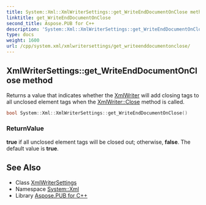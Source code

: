 ```yaml
---
title: System::Xml::XmlWriterSettings::get_WriteEndDocumentOnClose method
linktitle: get_WriteEndDocumentOnClose
second_title: Aspose.PUB for C++
description: 'System::Xml::XmlWriterSettings::get_WriteEndDocumentOnClose method. Returns a value that indicates whether the XmlWriter will add closing tags to all unclosed element tags when the XmlWriter::Close method is called in C++.'
type: docs
weight: 1600
url: /cpp/system.xml/xmlwritersettings/get_writeenddocumentonclose/
---
```

## XmlWriterSettings::get_WriteEndDocumentOnClose method


Returns a value that indicates whether the [XmlWriter](../../xmlwriter/) will add closing tags to all unclosed element tags when the [XmlWriter::Close](../../xmlwriter/close/) method is called.

```cpp
bool System::Xml::XmlWriterSettings::get_WriteEndDocumentOnClose()
```


### ReturnValue

**true** if all unclosed element tags will be closed out; otherwise, **false**. The default value is **true**.

## See Also

* Class [XmlWriterSettings](../)
* Namespace [System::Xml](../../)
* Library [Aspose.PUB for C++](../../../)
